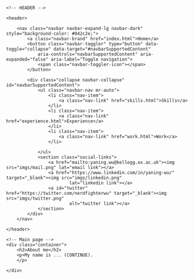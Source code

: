 <html lang="en">

<head>
    <meta charset="utf-8">
    <meta name="viewport" content="width=device-width" />
    <title>Home</title>
    <link rel="stylesheet" href="assets/stylesheets/main.css">
    <link rel="stylesheet" href="https://stackpath.bootstrapcdn.com/bootstrap/4.4.1/css/bootstrap.min.css"
        integrity="sha384-Vkoo8x4CGsO3+Hhxv8T/Q5PaXtkKtu6ug5TOeNV6gBiFeWPGFN9MuhOf23Q9Ifjh" crossorigin="anonymous">
</head>

<body>

    <!-- HEADER -->

    <header>

        <nav class="navbar navbar-expand-lg navbar-dark" style="background-color: #042c2e;">
            <a class="navbar-brand" href="index.html">Home</a>
            <button class="navbar-toggler" type="button" data-toggle="collapse" data-target="#navbarSupportedContent"
                aria-controls="navbarSupportedContent" aria-expanded="false" aria-label="Toggle navigation">
                <span class="navbar-toggler-icon"></span>
            </button>

            <div class="collapse navbar-collapse" id="navbarSupportedContent">
                <ul class="navbar-nav mr-auto">
                    <li class="nav-item">
                        <a class="nav-link" href="skills.html">Skills</a>
                    </li>
                    <li class="nav-item">
                        <a class="nav-link" href="experience.html">Experience</a>
                    </li>
                    <li class="nav-item">
                        <a class="nav-link" href="work.html">Work</a>
                    </li>

                </ul>
                <section class="social-links">
                    <a href="mailto:yaning.wu@kellogg.ox.ac.uk"><img src="imgs/mail.png" lat="email link"></a>
                    <a href="https://www.linkedin.com/in/yaning-wu/" target="_blank"><img src="imgs/linkedin.png"
                            lat="linkedin link"></a>
                    <a id="twitter" href="https://twitter.com/nerdfighterwu" target="_blank"><img src="imgs/twitter.png"
                            alt="twitter link"></a>
                </section>
            </div>
        </nav>

    </header>

    <!-- Main page -->
    <div class="container">
        <h2>About me</h2>
        <p>My name is ... (CONTINUE).
        </p>

    </div>
</body>

</html>

